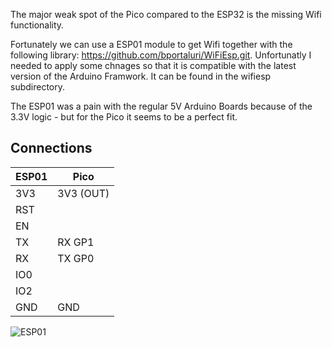 
The major weak spot of the Pico compared to the ESP32 is the missing Wifi functionality.

Fortunately we can use a ESP01 module to get Wifi together with the following library: https://github.com/bportaluri/WiFiEsp.git. Unfortunatly
I needed to apply some chnages so that it is compatible with the latest version of the Arduino Framwork. It can be found in the wifiesp subdirectory.

The ESP01 was a pain with the regular 5V Arduino Boards because of the 3.3V logic - but for the Pico it seems to be a perfect fit.

## Connections 

| ESP01  | Pico              
|--------|-----------
|  3V3   | 3V3 (OUT) 
|  RST   |  
|  EN    |  
|  TX    | RX GP1 
|  RX    | TX GP0 
|  IO0   |  
|  IO2   |  
|  GND   | GND 

<img src="https://www.robotbanao.com/wp-content/uploads/2020/02/esp11.png" alt="ESP01">



